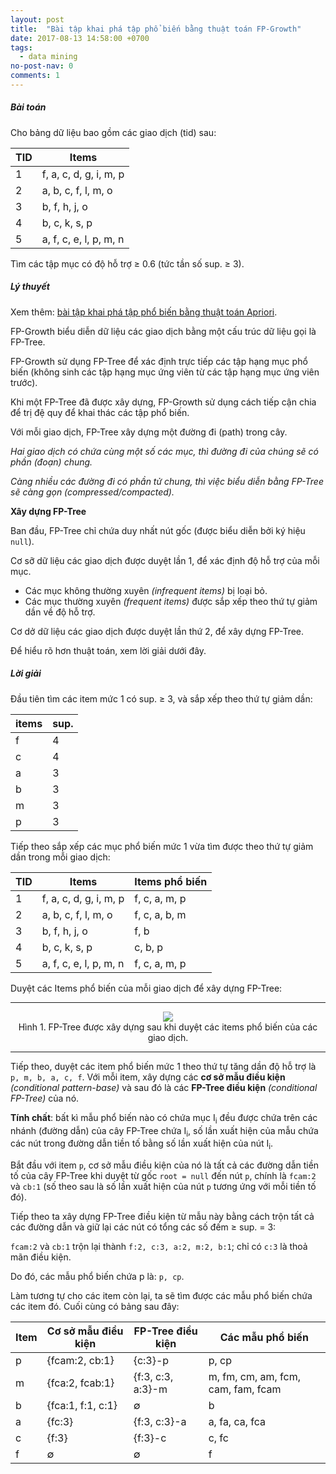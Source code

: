 ```yaml
---
layout: post
title:  "Bài tập khai phá tập phổ biến bằng thuật toán FP-Growth"
date: 2017-08-13 14:58:00 +0700
tags:
  - data mining
no-post-nav: 0
comments: 1
---
```


##### **Bài toán**

Cho bảng dữ liệu bao gồm các giao dịch (tid) sau:

|TID|Items|
|-|-|
|1|f, a, c, d, g, i, m, p|
|2|a, b, c, f, l, m, o|
|3|b, f, h, j, o|
|4|b, c, k, s, p|
|5|a, f, c, e, l, p, m, n|

Tìm các tập mục có độ hỗ trợ ≥ 0.6 (tức tần số sup. ≥ 3).

##### **Lý thuyết**

Xem thêm: [bài tập khai phá tập phổ biến bằng thuật toán Apriori](https://nhannguyen95.github.io/bai-tap-khai-pha-tap-pho-bien-bang-thuat-toan-apriori/).

FP-Growth biểu diễn dữ liệu các giao dịch bằng một cấu trúc dữ liệu gọi là FP-Tree.

FP-Growth sử dụng FP-Tree để xác định trực tiếp các tập hạng mục phổ biến (không sinh các tập hạng mục ứng viên từ các tập hạng mục ứng viên trước).

Khi một FP-Tree đã được xây dựng, FP-Growth sử dụng cách tiếp cận chia để trị đệ quy để khai thác các tập phổ biến.

Với mỗi giao dịch, FP-Tree xây dựng một đường đi (path) trong cây.

_Hai giao dịch có chứa cùng một số các mục, thì đường đi của chúng sẽ có phần (đoạn) chung._

_Càng nhiều các đường đi có phần tử chung, thì việc biểu diễn bằng FP-Tree sẽ càng gọn (compressed/compacted)._

**Xây dựng FP-Tree**

Ban đầu, FP-Tree chỉ chứa duy nhất nút gốc (được biểu diễn bởi ký hiệu `null`).

Cơ sỡ dữ liệu các giao dịch được duyệt lần 1, để xác định độ hỗ trợ của mỗi mục.
* Các mục không thường xuyên _(infrequent items)_ bị loại bỏ.
* Các mục thường xuyên _(frequent items)_ được sắp xếp theo thứ tự giảm dần về độ hỗ trợ.

Cơ dở dữ liệu các giao dịch được duyệt lần thứ 2, để xây dựng FP-Tree.

Để hiểu rõ hơn thuật toán, xem lời giải dưới đây.

##### **Lời giải**

Đầu tiên tìm các item mức 1 có sup. ≥ 3, và sắp xếp theo thứ tự giảm dần:

|items|sup.|
|-|-|
|f|4|
|c|4|
|a|3|
|b|3|
|m|3|
|p|3|

Tiếp theo sắp xếp các mục phổ biến mức 1 vừa tìm được theo thứ tự giảm dần trong mỗi giao dịch:

|TID|Items|Items phổ biến|
|-|-|-|
|1|f, a, c, d, g, i, m, p|f, c, a, m, p|
|2|a, b, c, f, l, m, o|f, c, a, b, m|
|3|b, f, h, j, o|f, b|
|4|b, c, k, s, p|c, b, p|
|5|a, f, c, e, l, p, m, n|f, c, a, m, p|

Duyệt các Items phổ biến của mỗi giao dịch để xây dựng FP-Tree:

<hr>
<center><img src="http://i.imgur.com/bFdShL6.png"/></center>
<center>Hình 1. FP-Tree được xây dựng sau khi duyệt các items phổ biến của các giao dịch.</center>
<hr>

Tiếp theo, duyệt các item phổ biến mức 1 theo thứ tự tăng dần độ hỗ trợ là `p, m, b, a, c, f`. Với mỗi item, xây dựng các **cơ sở mẫu điều kiện** _(conditional pattern-base)_ và sau đó là các **FP-Tree điều kiện** _(conditional FP-Tree)_ của nó.

**Tính chất**: bất kì mẫu phổ biến nào có chứa mục I<sub>i</sub> đều được chứa trên các nhánh (đường dẫn) của cây FP-Tree chứa I<sub>i</sub>, số lần xuất hiện của mẫu chứa các nút trong đường dẫn tiền tố bằng số lần xuất hiện của nút I<sub>i</sub>.

Bắt đầu với item `p`, cơ sở mẫu điều kiện của nó là tất cả các đường dẫn tiền tố của cây FP-Tree khi duyệt từ gốc `root = null` đến nút `p`, chính là `fcam:2` và `cb:1` (số theo sau là số lần xuất hiện của nút `p` tương ứng với mỗi tiền tố đó).

Tiếp theo ta xây dựng FP-Tree điều kiện từ mẫu này bằng cách trộn tất cả các đường dẫn và giữ lại các nút có tổng các số đếm ≥ sup. = 3:

`fcam:2` và `cb:1` trộn lại thành `f:2, c:3, a:2, m:2, b:1`; chỉ có `c:3` là thoả mãn điều kiện.

Do đó, các mẫu phổ biến chứa p là: `p, cp`.

Làm tương tự cho các item còn lại, ta sẽ tìm được các mẫu phổ biến chứa các item đó. Cuối cùng có bảng sau đây:

|Item|Cơ sở mẫu điều kiện|FP-Tree điều kiện|Các mẫu phổ biến|
|-|-|-|-|
|p|{fcam:2, cb:1}|{c:3}-p|p, cp|
|m|{fca:2, fcab:1}|{f:3, c:3, a:3}-m|m, fm, cm, am, fcm, cam, fam, fcam|
|b|{fca:1, f:1, c:1}|∅|b|
|a|{fc:3}|{f:3, c:3}-a|a, fa, ca, fca|
|c|{f:3}|{f:3}-c|c, fc|
|f|∅|∅|f|
